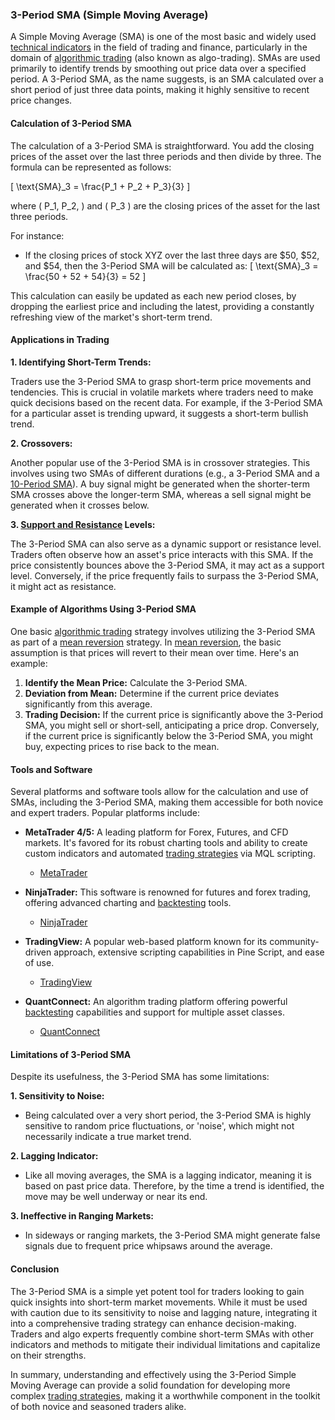 ### 3-Period SMA (Simple Moving Average)

A Simple Moving Average (SMA) is one of the most basic and widely used [technical indicators](../t/technical_indicators.md) in the field of trading and finance, particularly in the domain of [algorithmic trading](../a/algorithmic_trading.md) (also known as algo-trading). SMAs are used primarily to identify trends by smoothing out price data over a specified period. A 3-Period SMA, as the name suggests, is an SMA calculated over a short period of just three data points, making it highly sensitive to recent price changes.

#### Calculation of 3-Period SMA

The calculation of a 3-Period SMA is straightforward. You add the closing prices of the asset over the last three periods and then divide by three. The formula can be represented as follows:

\[ \text{SMA}_3 = \frac{P_1 + P_2 + P_3}{3} \]

where \( P_1, P_2, \) and \( P_3 \) are the closing prices of the asset for the last three periods.

For instance:

- If the closing prices of stock XYZ over the last three days are $50, $52, and $54, then the 3-Period SMA will be calculated as:
\[ \text{SMA}_3 = \frac{50 + 52 + 54}{3} = 52 \]

This calculation can easily be updated as each new period closes, by dropping the earliest price and including the latest, providing a constantly refreshing view of the market's short-term trend.

#### Applications in Trading

**1. Identifying Short-Term Trends:**

Traders use the 3-Period SMA to grasp short-term price movements and tendencies. This is crucial in volatile markets where traders need to make quick decisions based on the recent data. For example, if the 3-Period SMA for a particular asset is trending upward, it suggests a short-term bullish trend.

**2. Crossovers:**

Another popular use of the 3-Period SMA is in crossover strategies. This involves using two SMAs of different durations (e.g., a 3-Period SMA and a [10-Period SMA](../1/10-period_sma.md)). A buy signal might be generated when the shorter-term SMA crosses above the longer-term SMA, whereas a sell signal might be generated when it crosses below.

**3. [Support and Resistance](../s/support_and_resistance.md) Levels:**

The 3-Period SMA can also serve as a dynamic support or resistance level. Traders often observe how an asset's price interacts with this SMA. If the price consistently bounces above the 3-Period SMA, it may act as a support level. Conversely, if the price frequently fails to surpass the 3-Period SMA, it might act as resistance.

#### Example of Algorithms Using 3-Period SMA

One basic [algorithmic trading](../a/algorithmic_trading.md) strategy involves utilizing the 3-Period SMA as part of a [mean reversion](../m/mean_reversion.md) strategy. In [mean reversion](../m/mean_reversion.md), the basic assumption is that prices will revert to their mean over time. Here's an example:

1. **Identify the Mean Price:** Calculate the 3-Period SMA.
2. **Deviation from Mean:** Determine if the current price deviates significantly from this average.
3. **Trading Decision:** If the current price is significantly above the 3-Period SMA, you might sell or short-sell, anticipating a price drop. Conversely, if the current price is significantly below the 3-Period SMA, you might buy, expecting prices to rise back to the mean.

#### Tools and Software

Several platforms and software tools allow for the calculation and use of SMAs, including the 3-Period SMA, making them accessible for both novice and expert traders. Popular platforms include:

- **MetaTrader 4/5:** A leading platform for Forex, Futures, and CFD markets. It's favored for its robust charting tools and ability to create custom indicators and automated [trading strategies](../t/trading_strategies.md) via MQL scripting.
  - [MetaTrader](https://www.metatrader4.com/)
  
- **NinjaTrader:** This software is renowned for futures and forex trading, offering advanced charting and [backtesting](../b/backtesting.md) tools.
  - [NinjaTrader](https://ninjatrader.com/)

- **TradingView:** A popular web-based platform known for its community-driven approach, extensive scripting capabilities in Pine Script, and ease of use.
  - [TradingView](https://www.tradingview.com/)

- **QuantConnect:** An algorithm trading platform offering powerful [backtesting](../b/backtesting.md) capabilities and support for multiple asset classes.
  - [QuantConnect](https://www.quantconnect.com/)

#### Limitations of 3-Period SMA

Despite its usefulness, the 3-Period SMA has some limitations:

**1. Sensitivity to Noise:**
   - Being calculated over a very short period, the 3-Period SMA is highly sensitive to random price fluctuations, or 'noise', which might not necessarily indicate a true market trend.

**2. Lagging Indicator:**
   - Like all moving averages, the SMA is a lagging indicator, meaning it is based on past price data. Therefore, by the time a trend is identified, the move may be well underway or near its end.

**3. Ineffective in Ranging Markets:**
   - In sideways or ranging markets, the 3-Period SMA might generate false signals due to frequent price whipsaws around the average.

#### Conclusion

The 3-Period SMA is a simple yet potent tool for traders looking to gain quick insights into short-term market movements. While it must be used with caution due to its sensitivity to noise and lagging nature, integrating it into a comprehensive trading strategy can enhance decision-making. Traders and algo experts frequently combine short-term SMAs with other indicators and methods to mitigate their individual limitations and capitalize on their strengths.

In summary, understanding and effectively using the 3-Period Simple Moving Average can provide a solid foundation for developing more complex [trading strategies](../t/trading_strategies.md), making it a worthwhile component in the toolkit of both novice and seasoned traders alike.